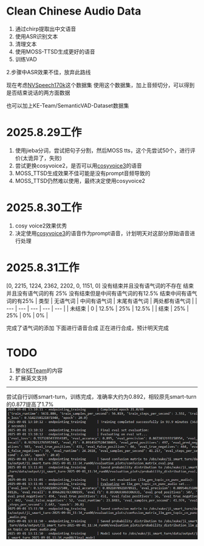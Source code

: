 # Clean Chinese Audio Data
1. 通过chirp提取出中文语音
2. 使用ASR识别文本
3. 清理文本
4. 使用MOSS-TTSD生成更好的语音
5. 训练VAD

2.步骤中ASR效果不佳，放弃此路线

现在考虑[NVSpeech170k](https://huggingface.co/datasets/Hannie0813/NVSpeech170k)这个数据集
使用这个数据集，加上音频切分，可以得到是否结束说话的两方面数据

也可以加上KE-Team/SemanticVAD-Dataset数据集

# 2025.8.29工作
1. 使用jieba分词，尝试把句子分割，然后MOSS tts，这个先尝试50个，进行评价(太诡异了，失败)
2. 尝试更换cosyvoice2，是否可以用[cosyvoice3](https://github.com/FunAudioLLM/CV3-Eval)的语音
3. MOSS_TTSD生成效果不佳可能是没有prompt音频导致的
4. MOSS_TTSD仍然难以使用，最终决定使用cosyvoice2

# 2025.8.30工作
1. cosy voice2效果优秀
2. 决定使用[cosyvoice3](https://github.com/FunAudioLLM/CV3-Eval)的语音作为prompt语音，计划明天对这部分原始语音进行处理

# 2025.8.31工作
[0, 2215, 1224, 2362, 2202, 0, 1151, 0]
没有结束并且没有语气词的不存在
结束并且没有语气词的有 25%
没有结束但是中间有语气词的有12.5%
结束中间有语气词的有25%
| 类型 | 无语气词 | 中间有语气词 | 末尾有语气词 | 两处都有语气词 |
| --- | --- | --- | --- | --- |
| 未结束 | 0 | 12.5% | 25% | 12.5% |
| 结束 | 25% | 25% | 0% | 0% |

完成了语气词的添加
下面进行语音合成
正在进行合成，预计明天完成

# TODO
1. 整合[KETeam](https://huggingface.co/datasets/KE-Team/SemanticVAD-Dataset)的内容
2. 扩展英文支持

---
尝试自行训练smart-turn，训练完成，准确率大约为0.892，相较原先smart-turn的0.877提高了1.7%
![训练完成](image.png)

